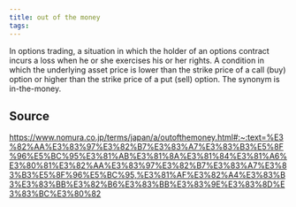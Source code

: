 ```yaml
---
title: out of the money
tags: 
---
```


In options trading, a situation in which the holder of an options contract incurs a loss when he or she exercises his or her rights. A condition in which the underlying asset price is lower than the strike price of a call (buy) option or higher than the strike price of a put (sell) option. The synonym is in-the-money.

## Source
https://www.nomura.co.jp/terms/japan/a/outofthemoney.html#:~:text=%E3%82%AA%E3%83%97%E3%82%B7%E3%83%A7%E3%83%B3%E5%8F%96%E5%BC%95%E3%81%AB%E3%81%8A%E3%81%84%E3%81%A6%E3%80%81%E3%82%AA%E3%83%97%E3%82%B7%E3%83%A7%E3%83%B3%E5%8F%96%E5%BC%95,%E3%81%AF%E3%82%A4%E3%83%B3%E3%83%BB%E3%82%B6%E3%83%BB%E3%83%9E%E3%83%8D%E3%83%BC%E3%80%82